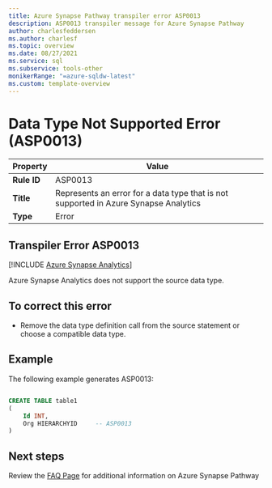 ```yaml
---
title: Azure Synapse Pathway transpiler error ASP0013
description: ASP0013 transpiler message for Azure Synapse Pathway
author: charlesfeddersen
ms.author: charlesf
ms.topic: overview
ms.date: 08/27/2021
ms.service: sql
ms.subservice: tools-other
monikerRange: "=azure-sqldw-latest"
ms.custom: template-overview 
---
```


# Data Type Not Supported Error (ASP0013)

|Property|Value|
|-|-|
| **Rule ID** | ASP0013 |
| **Title** | Represents an error for a data type that is not supported in Azure Synapse Analytics |
| **Type** | Error |

## Transpiler Error ASP0013
[!INCLUDE [Azure Synapse Analytics](../../../includes/applies-to-version/asa.md)]

Azure Synapse Analytics does not support the source data type.

## To correct this error

* Remove the data type definition call from the source statement or choose a compatible data type.

## Example

The following example generates ASP0013:

```sql

CREATE TABLE table1
(
    Id INT,
    Org HIERARCHYID     -- ASP0013
)

```

## Next steps

Review the [FAQ Page](../pathway-faq.yml) for additional information on Azure Synapse Pathway
